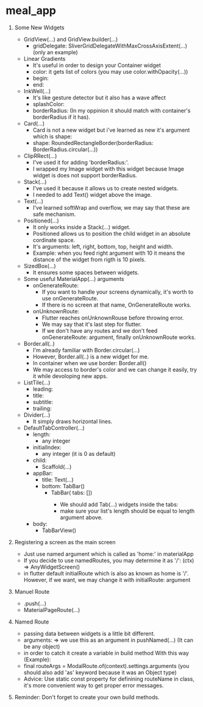 # meal_app

1. Some New Widgets
    * GridView(...) and GridView.builder(...)
      * gridDelegate: SliverGridDelegateWithMaxCrossAxisExtent(...)   (only an example)
    * Linear Gradients
      * It's useful in order to design your Container widget
      * color: it gets list of colors (you may use color.withOpacity(...))
      * begin:
      * end:
    * InkWell(...)
      * It's like gesture detector but it also has a wave affect
      * splashColor:
      * borderRadius: (In my oppinion it should match with container's borderRadius if it has).
    * Card(...)
      * Card is not a new widget but i've learned as new it's argument which is shape:
      * shape: RoundedRectangleBorder(borderRadius: BorderRadius.circular(...))
    * ClipRRect(...)
      * I've used it for adding 'borderRadius:'.
      * I wrapped my Image widget with this widget because Image widget is does not support borderRadius.
    * Stack(...)
      * I've used it because it allows us to create nested widgets.
      * I needed to add Text() widget above the image.
    * Text(...)
      * I've learned softWrap and overflow, we may say that these are safe mechanism.
    * Positioned(...)
      * It only works inside a Stack(...) widget.
      * Positioned allows us to position the child widget in an absolute cordinate space.
      * It's arguments: left, right, bottom, top, height and width.
      * Example: when you feed right argument with 10 it means the distance of the widget from rigth is 10 pixels.
    * SizedBox(...)
      * It ensures some spaces between widgets.
    * Some useful MaterialApp(...) arguments
      * onGenerateRoute:
         * If you want to handle your screens dynamically, it's worth to use onGenerateRoute.
         * If there is no screen at that name, OnGenerateRoute works.
      * onUnknownRoute:
         * Flutter reaches onUnknownRouse before throwing error. 
         * We may say that it's last step for flutter.
         * If we don't have any routes and we don't feed onGenerateRoute: argument, finally onUnknownRoute works.
    * Border.all(..)
       * I'm already familiar with Border.circular(...)
       * However, Border.all(..) is a new widget for me.
       * In container when we use border: Border.all()
       * We may access to border's color and we can change it easily, try it while devoloping new apps.
    * ListTile(...) 
      * leading:
      * title:
      * subtitle:
      * trailing:
    * Divider(...)
      * It simply draws horizontal lines.
    * DefaultTabController(...)
      * length:
         * any integer
      * initialIndex: 
         * any integer (it is 0 as default)
      * child: 
         * Scaffold(...)
      * appBar: 
         * title: Text(...)
         * bottom: TabBar()
            * TabBar( tabs: <Widget> [])
               * We should add Tab(...) widgets inside the tabs:
               * make sure your list's length should be equal to length argument above.
      * body: 
         * TabBarView()
2. Registering a screen as the main screen
   * Just use named argument which is called as 'home:' in materialApp
   * If you decide to use namedRoutes, you may determine it as '/': (ctx) => AnyWidgetScreen()
   * in flutter default initialRoute which is also as known as home is '/'. However, if we want, we may change it with initialRoute: argument 
3. Manuel Route   
   * .push(...)
   * MaterialPageRoute(...)
4. Named Route
   * passing data between widgets is a little bit different.
   * arguments: => we use this as an argument in pushNamed(...) (It can be any object)
   * in order to catch it create a variable in build method With this way (Example):
   * final routeArgs = ModalRoute.of(context).settings.arguments  (you should also add 'as' keyword because it was an Object type)
   * Advice: Use static const property for definining routeName in class, it's more convenient way to get proper error messages.
   
5. Reminder: Don't forget to create your own build methods.
